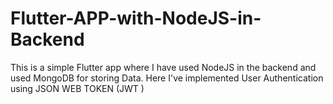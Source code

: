 # Flutter-APP-with-NodeJS-in-Backend
This is a simple Flutter app where I have used NodeJS in the backend and used MongoDB for storing Data. 
Here I've implemented User Authentication using JSON WEB TOKEN (JWT )

